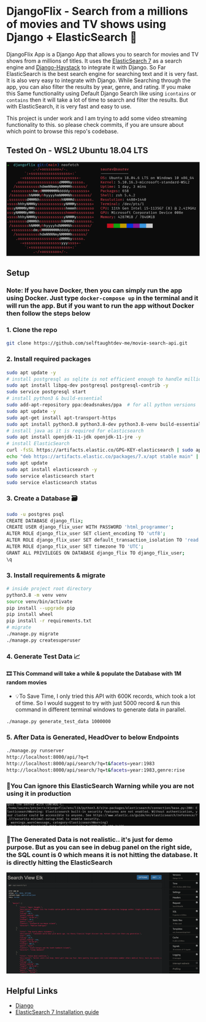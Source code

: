 # DjangoFlix - Search from a millions of movies and TV shows using Django + ElasticSearch 🚀

DjangoFlix App is a Django App that allows you to search for movies and TV shows from a millions of titles. It uses the [ElasticSearch 7](https://www.elastic.co/) as a search engine and [Django-Haystack](https://django-haystack.readthedocs.io/en/latest/) to integrate it with Django. So Far ElasticSearch is the best search engine for searching text and it is very fast. It is also very easy to integrate with Django. While Searching through the app, you can also filter the results by year, genre, and rating. If you make this Same functionality using
Default Django Search like using `icontains` or `contains` then it will take a lot of time to search and filter the results. But with ElasticSearch, it is very fast and easy to use.

This project is under work and I am trying to add some video streaming functionality to this. so please check commits, if you are unsure about which point to browse this repo's codebase.

## Tested On - WSL2 Ubuntu 18.04 LTS

![Ubuntu](./assets/images/ubuntu.png)

## Setup

### Note: If you have Docker, then you can simply run the app using Docker. Just type `docker-compose up` in the terminal and it will run the app. But if you want to run the app without Docker then follow the steps below

### 1. Clone the repo

```bash
git clone https://github.com/selftaughtdev-me/movie-search-api.git
```

### 2. Install required packages

```bash
sudo apt update -y
# install postgresql as sqlite is not efficient enough to handle millions of records
sudo apt install libpq-dev postgresql postgresql-contrib -y
sudo service postgresql start
# install python3 & build-essential
sudo add-apt-repository ppa:deadsnakes/ppa  # for all python versions
sudo apt update -y
sudo apt-get install apt-transport-https
sudo apt install python3.8 python3.8-dev python3.8-venv build-essential -y
# install java as it is required for elasticsearch
sudo apt install openjdk-11-jdk openjdk-11-jre -y
# install ElasticSearch
curl -fsSL https://artifacts.elastic.co/GPG-KEY-elasticsearch | sudo apt-key add -
echo "deb https://artifacts.elastic.co/packages/7.x/apt stable main" | sudo tee -a /etc/apt/sources.list.d/elastic-7.x.list
sudo apt update
sudo apt install elasticsearch -y
sudo service elasticsearch start
sudo service elasticsearch status
```

### 3. Create a Database 🗃️

```bash
sudo -u postgres psql
CREATE DATABASE django_flix;
CREATE USER django_flix_user WITH PASSWORD 'html_programmer';
ALTER ROLE django_flix_user SET client_encoding TO 'utf8';
ALTER ROLE django_flix_user SET default_transaction_isolation TO 'read committed';
ALTER ROLE django_flix_user SET timezone TO 'UTC';
GRANT ALL PRIVILEGES ON DATABASE django_flix TO django_flix_user;
\q
```

### 3. Install requirements & migrate

```bash
# inside project root directory
python3.8 -m venv venv
source venv/bin/activate
pip install --upgrade pip
pip install wheel
pip install -r requirements.txt
# migrate
./manage.py migrate
./manage.py createsuperuser
```

### 4. Generate Test Data 📈

#### 🎞️ This Command will take a while & populate the Database with 1M random movies

- 💡To Save Time, I only tried this API with 600K records, which took a lot of time. So I would suggest to try with just 5000 record & run this command in different terminal windows to generate data in parallel.

```bash
./manage.py generate_test_data 1000000
```

### 5. After Data is Generated, HeadOver to below Endpoints

```bash
./manage.py runserver
http://localhost:8000/api/?q=t
http://localhost:8000/api/search/?q=t&facets=year:1983
http://localhost:8000/api/search/?q=t&facets=year:1983,genre:rise
```

### 📌You Can ignore this ElasticSearch Warning while you are not using it in production

![ElasticSearch Warning](./assets/images/warning.png)

### 📌The Generated Data is not realistic.. it's just for demo purpose. But as you can see in debug panel on the right side, the SQL count is 0 which means it is not hitting the database. It is directly hitting the ElasticSearch

![Generated Data](./assets/images/api.png)

## Helpful Links

- [Django](https://www.djangoproject.com/)
- [ElasticSearch 7 Installation guide](https://www.digitalocean.com/community/tutorials/how-to-install-and-configure-elasticsearch-on-ubuntu-20-04)
